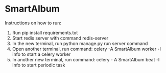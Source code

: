 # SmartAlbum

Instructions on how to run:

1. Run pip install requirements.txt
2. Start redis server with command redis-server
3. In the new terminal, run python manage.py run server command
4. Open another terminal, run command: celery -A SmartAlbum worker -l info to start a celery worker
5. In another new terminal, run command: celery - A SmartAlbum beat -l info to start periodic task
